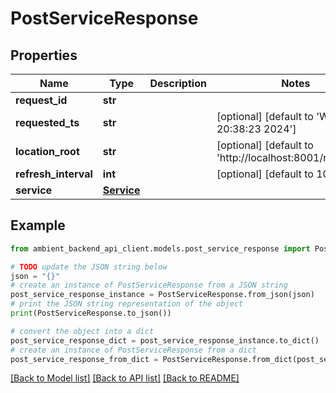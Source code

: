 # PostServiceResponse


## Properties

Name | Type | Description | Notes
------------ | ------------- | ------------- | -------------
**request_id** | **str** |  | 
**requested_ts** | **str** |  | [optional] [default to 'Wed May  8 20:38:23 2024']
**location_root** | **str** |  | [optional] [default to 'http://localhost:8001/requests/']
**refresh_interval** | **int** |  | [optional] [default to 10]
**service** | [**Service**](Service.md) |  | 

## Example

```python
from ambient_backend_api_client.models.post_service_response import PostServiceResponse

# TODO update the JSON string below
json = "{}"
# create an instance of PostServiceResponse from a JSON string
post_service_response_instance = PostServiceResponse.from_json(json)
# print the JSON string representation of the object
print(PostServiceResponse.to_json())

# convert the object into a dict
post_service_response_dict = post_service_response_instance.to_dict()
# create an instance of PostServiceResponse from a dict
post_service_response_from_dict = PostServiceResponse.from_dict(post_service_response_dict)
```
[[Back to Model list]](../README.md#documentation-for-models) [[Back to API list]](../README.md#documentation-for-api-endpoints) [[Back to README]](../README.md)


